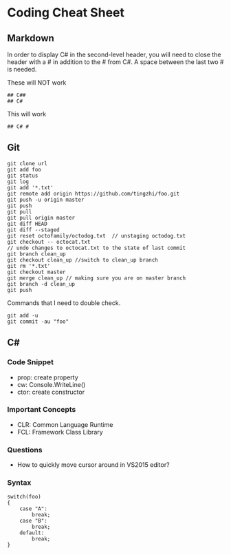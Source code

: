 # Coding Cheat Sheet
## Markdown
In order to display C# in the second-level header, you will need to close the header with a # in addition to the # from C#. A space between the last two # is needed.

These will NOT work

```
## C##
## C#
```

This will work

```
## C# #
```

## Git

```
git clone url
git add foo
git status
git log
git add '*.txt'
git remote add origin https://github.com/tingzhi/foo.git
git push -u origin master
git push 
git pull
git pull origin master
git diff HEAD
git diff --staged
git reset octofamily/octodog.txt  // unstaging octodog.txt
git checkout -- octocat.txt 
// undo changes to octocat.txt to the state of last commit
git branch clean_up
git checkout clean_up //switch to clean_up branch
git rm '*.txt'
git checkout master
git merge clean_up // making sure you are on master branch
git branch -d clean_up
git push
```
Commands that I need to double check.

```
git add -u
git commit -au "foo"
```

## C# #
### Code Snippet
- prop: create property
- cw: Console.WriteLine()
- ctor: create constructor


### Important Concepts
- CLR: Common Language Runtime
- FCL: Framework Class Library

### Questions
- How to quickly move cursor around in VS2015 editor?

### Syntax
```
switch(foo)
{
	case "A":
		break;
	case "B":
		break;
	default:
		break;
}
```